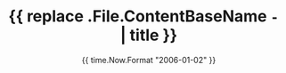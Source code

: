 ---
date: '{{ time.Now.Format "2006-01-02" }}'
draft: true
title: '{{ replace .File.ContentBaseName `-` ` ` | title }}'
description: Description
image_thumbnail: "images/thumbnail.png"
image_cover: "images/cover.png"
category: 
tags:
    - Example Tag
weight: 1   
---